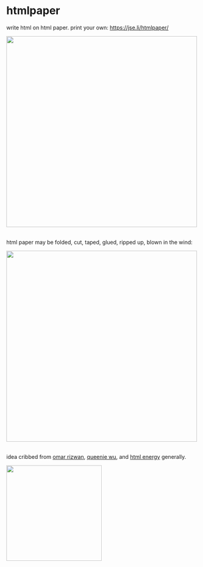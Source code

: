 # htmlpaper

write html on html paper. print your own: https://jse.li/htmlpaper/

<img src="https://github.com/user-attachments/assets/9ed5e71f-60a1-4059-aa98-eb04950a2141" width="500">
<br><br>

html paper may be folded, cut, taped, glued, ripped up, blown in the wind:

<img src="https://github.com/user-attachments/assets/26402e5f-c032-402c-ac8c-2afd8aa4a752" width="500">
<br><br>

idea cribbed from [omar rizwan](https://twitter.com/rsnous/status/1946220957770637633), [queenie wu](https://twitter.com/queeniiwu/status/1812875870606086300), and [html energy](https://html.energy/) generally.

<img src="https://github.com/user-attachments/assets/82e54d5f-877b-477b-8375-4fdb0dd84248" width="250">
